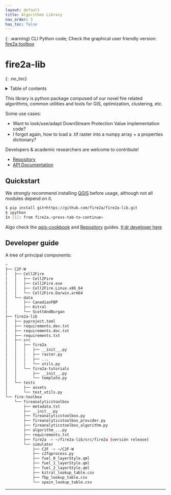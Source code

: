 ```yaml
---
layout: default
title: Algorithms Library
nav_order: 3
has_toc: false
---
```

{: .warning}
CLI Python code; Check the graphical user friendly version: [fire2a toolbox](/docs/qgis-toolbox/README.html)
# fire2a-lib
{: .no_toc}
<details closed markdown="block">
  <summary>
    Table of contents
  </summary>
  {: .text-delta }
1. TOC
{:toc}
</details>

This library is python package composed of our novel fire related algorithms, common utilities and tools for GIS, optimization, clustering, etc.

Some use cases:

* Want to look/use/adapt DownStream Protection Value implementation code?
* I forgot again, how to load a .tif raster into a numpy array + a properties dictionary?

Developers & academic researchers are welcome to contribute!

* [Repository]  
* [API Documentation]

## Quickstart
We strongly recommend installing [QGIS] before usage, although not all modules depend on it. 
```bash
$ pip install git+https://github.com/fire2a/fire2a-lib.git
$ ipython
In [1]: from fire2a.<press-tab-to-continue>
```
Algo check the [qgis-cookbook] and [Repository] guides.
[tl;dr developer here](/docs/Cell2Fire/README.html#unix-overview)

## Developer guide
A tree of principal components:
```bash
~
├── C2F-W
│   ├── Cell2Fire
│   │   ├── Cell2Fire
│   │   ├── Cell2Fire.exe
│   │   ├── Cell2Fire.Linux.x86_64
│   │   └── Cell2Fire.Darwin.arm64
│   └── data
│       ├── CanadianFBP
│       ├── Kitral
│       └── ScottAndBurgan
├── fire2a-lib
│   ├── pyproject.toml
│   ├── requirements.dev.txt
│   ├── requirements.doc.txt
│   ├── requirements.txt
│   ├── src
│   │   ├── fire2a
│   │   │   ├── __init__.py
│   │   │   ├── raster.py
│   │   │   ├── ...
│   │   │   └── utils.py
│   │   └── fire2a-tutorials
│   │       ├── __init__.py
│   │       └── template.py
│   └── tests
│       ├── assets
│       └── test_utils.py
└── fire-toolbox
    └── fireanalyticstoolbox
        ├── metadata.txt
        ├── __init__.py
        ├── fireanalyticstoolbox.py
        ├── fireanalyticstoolbox_provider.py
        ├── fireanalyticstoolbox_algorithm.py
        ├── algorithm_...py
        ├── requirements.txt
        ├── fire2a -> ~/fire2a-lib/src/fire2a (versión release)
        └── simulator
            ├── C2F -> ~/C2F-W
            ├── c2fqprocess.py
            ├── fuel_0_layerStyle.qml
            ├── fuel_1_layerStyle.qml
            ├── fuel_2_layerStyle.qml
            ├── kitral_lookup_table.csv
            ├── fbp_lookup_table.csv
            └── spain_lookup_table.csv
```

---
[QGIS]: https://qgis.org
[Repository]: https://github.com/fire2a/fire2a-lib/
[API Documentation]: https://fire2a.github.io/fire2a-lib/src/index.html
[dialog-plugin]: qgis-dialog/README.html
[processing-toolbox-plugin]: qgis-toolbox/README.html
[qgis-cookbook]: qgis-cookbook/README.html

